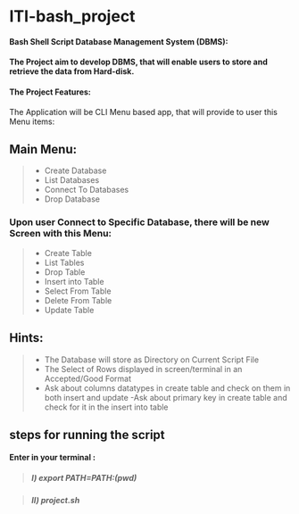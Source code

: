 # ITI-bash_project
#### Bash Shell Script Database Management System (DBMS):

#### The Project aim to develop DBMS, that will enable users to store and retrieve the data from Hard-disk.

#### The Project Features:
The Application will be CLI Menu based app, that will provide to user this Menu items:
## Main Menu:
>- Create Database
>- List Databases
>- Connect To Databases
>- Drop Database

### Upon user Connect to Specific Database, there will be new Screen with this Menu:
>- Create Table 
>- List Tables
>- Drop Table
>- Insert into Table
>- Select From Table
>- Delete From Table
>- Update Table

## Hints:
>- The Database will store as Directory on Current Script File
>- The Select of Rows displayed in screen/terminal in  an Accepted/Good Format
>- Ask about columns datatypes in create table and check on them in both insert and update
>-Ask about primary key in create table and check for it in the insert into table

 ## steps for running the script 
 #### Enter in your terminal :
 > ##### I) export PATH=$PATH:$(pwd)

 > ##### II) project.sh


